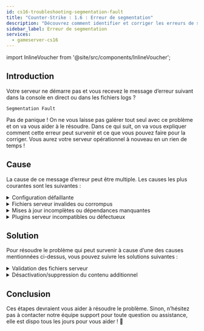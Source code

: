 ```yaml
---
id: cs16-troubleshooting-segmentation-fault
title: "Counter-Strike : 1.6 : Erreur de segmentation"
description: "Découvrez comment identifier et corriger les erreurs de segmentation fault pour remettre votre serveur en marche → En savoir plus maintenant"
sidebar_label: Erreur de segmentation
services:
  - gameserver-cs16
---
```


import InlineVoucher from '@site/src/components/InlineVoucher';

## Introduction

Votre serveur ne démarre pas et vous recevez le message d’erreur suivant dans la console en direct ou dans les fichiers logs ?

```
Segmentation Fault
```

Pas de panique ! On ne vous laisse pas galérer tout seul avec ce problème et on va vous aider à le résoudre. Dans ce qui suit, on va vous expliquer comment cette erreur peut survenir et ce que vous pouvez faire pour la corriger. Vous aurez votre serveur opérationnel à nouveau en un rien de temps !

<InlineVoucher />

## Cause

La cause de ce message d’erreur peut être multiple. Les causes les plus courantes sont les suivantes :

<details>
  <summary>Configuration défaillante</summary>

Un fichier de configuration mal configuré ou incomplet peut entraîner un accès du serveur à des paramètres invalides ou à des zones mémoire incorrectes au démarrage ou en cours de fonctionnement.

Cela peut arriver notamment si, par exemple, les indentations ou les affectations de valeurs ne sont pas appliquées correctement. Cela peut provoquer un plantage ou un comportement indéfini (par ex. erreur de segmentation).

</details>

<details>
  <summary>Fichiers serveur invalides ou corrompus</summary>

  À cause de transferts défectueux, de modifications manuelles ou d’installations endommagées, il est possible que des fichiers centraux du serveur soient corrompus. Cela peut entraîner un comportement inattendu ou des plantages critiques comme une erreur de segmentation lors du chargement ou de l’exécution.

</details>

<details>
  <summary>Mises à jour incomplètes ou dépendances manquantes</summary>

  Si une mise à jour du serveur n’est pas complètement terminée ou si certaines dépendances ou modules sont manquants, des erreurs peuvent survenir au démarrage ou en cours d’exécution.

</details>

<details>
  <summary>Plugins serveur incompatibles ou défectueux</summary>

  Des extensions supplémentaires comme SourceMod/Metamod ou des plugins qui ne sont pas compatibles avec la version du serveur utilisée ou mal programmés peuvent impacter directement l’accès mémoire du serveur et causer des problèmes en conséquence.

</details>

## Solution

Pour résoudre le problème qui peut survenir à cause d’une des causes mentionnées ci-dessus, vous pouvez suivre les solutions suivantes :

<details>
  <summary>Validation des fichiers serveur</summary>

Pour éviter les erreurs possibles dues à des fichiers de jeu endommagés ou incomplets, il est recommandé d’utiliser la fonction **Valider les fichiers Steam** dans le **tableau de bord** du serveur de jeux.

![img](https://screensaver01.zap-hosting.com/index.php/s/gQTSGRMrt6PNCEH/preview)

Le serveur de jeux est automatiquement vérifié via SteamCMD et les fichiers manquants ou défectueux seront remplacés par la version originale. Le processus est entièrement automatisé et garantit que les fichiers serveur correspondent à la version Steam actuelle.

</details>

<details>
  <summary>Désactivation/suppression du contenu additionnel</summary>

Si vous avez ajouté du contenu additionnel comme Sourcemod/Metamod et des plugins à votre serveur de jeux, il est judicieux de les désactiver et de les supprimer temporairement au moins une fois.

Cette étape permet d’écarter la possibilité que les problèmes soient causés par ce contenu additionnel. Après des mises à jour, il peut souvent y avoir des soucis avec ce type de contenu car il n’est plus ou pas encore compatible avec la nouvelle version du serveur.

</details>

## Conclusion

Ces étapes devraient vous aider à résoudre le problème. Sinon, n’hésitez pas à contacter notre équipe support pour toute question ou assistance, elle est dispo tous les jours pour vous aider ! 🙂

<InlineVoucher />